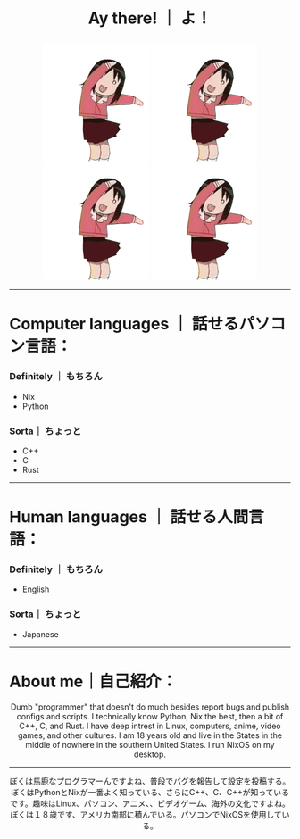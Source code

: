 # <p align="center">Ay there! ｜ よ！</p>

<p align="center">
    <img src="./azumanga-daioh-osaka.gif" alt="osaker"/>
    <img src="./azumanga-daioh-osaka.gif" alt="osaker"/>
    <img src="./azumanga-daioh-osaka.gif" alt="osaker"/>
    <img src="./azumanga-daioh-osaka.gif" alt="osaker"/>
</p>



---

# Computer languages ｜ 話せるパソコン言語：
### Definitely ｜ もちろん
- Nix
- Python
### Sorta｜ ちょっと
- C++
- C
- Rust

---

# Human languages ｜ 話せる人間言語：
### Definitely ｜ もちろん
- English
### Sorta｜ ちょっと
- Japanese

---

# About me｜自己紹介：
<p align="center">Dumb "programmer" that doesn't do much besides report bugs and publish configs and scripts. I technically know Python, Nix the best, then a bit of C++, C, and Rust. I have deep intrest in Linux, computers, anime, video games, and other cultures. I am 18 years old and live in the States in the middle of nowhere in the southern United States. I run NixOS on my desktop.</p>

---

<p align="center">ぼくは馬鹿なプログラマーんですよね、普段でバグを報告して設定を投稿する。ぼくはPythonとNixが一番よく知っている、さらにC++、C、C++が知っているです。趣味はLinux、パソコン、アニメ、、ビデオゲーム、海外の文化ですよね。ぼくは１８歳です、アメリカ南部に積んでいる。パソコンでNixOSを使用している。</p>
